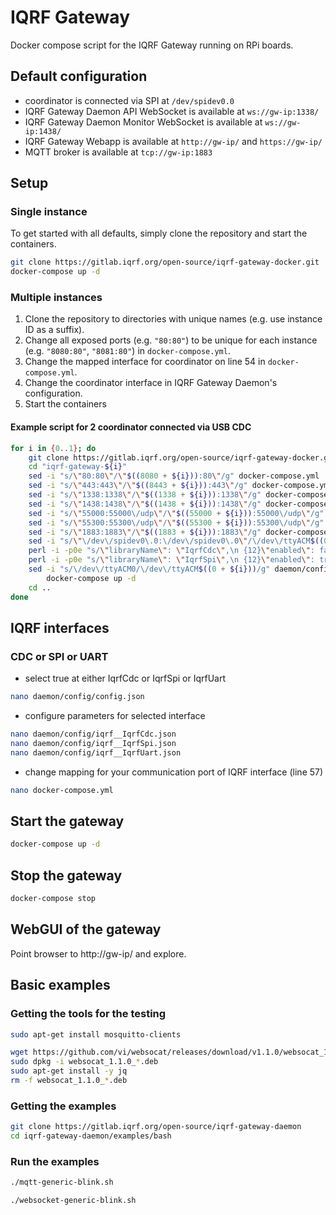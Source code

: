 # IQRF Gateway

Docker compose script for the IQRF Gateway running on RPi boards.

## Default configuration

 - coordinator is connected via SPI at `/dev/spidev0.0`
 - IQRF Gateway Daemon API WebSocket is available at `ws://gw-ip:1338/`
 - IQRF Gateway Daemon Monitor WebSocket is available at `ws://gw-ip:1438/`
 - IQRF Gateway Webapp is available at `http://gw-ip/` and `https://gw-ip/`
 - MQTT broker is available at `tcp://gw-ip:1883`

## Setup

### Single instance

To get started with all defaults, simply clone the repository and start the containers.

```bash
git clone https://gitlab.iqrf.org/open-source/iqrf-gateway-docker.git
docker-compose up -d
```

### Multiple instances

 1. Clone the repository to directories with unique names (e.g. use instance ID as a suffix).
 2. Change all exposed ports (e.g. `"80:80"`) to be unique for each instance (e.g. `"8080:80"`, `"8081:80"`) in `docker-compose.yml`.
 3. Change the mapped interface for coordinator on line 54 in `docker-compose.yml`.
 4. Change the coordinator interface in IQRF Gateway Daemon's configuration.
 5. Start the containers


#### Example script for 2 coordinator connected via USB CDC
```bash
for i in {0..1}; do
	git clone https://gitlab.iqrf.org/open-source/iqrf-gateway-docker.git "iqrf-gateway-${i}"
	cd "iqrf-gateway-${i}"
	sed -i "s/\"80:80\"/\"$((8080 + ${i})):80\"/g" docker-compose.yml
	sed -i "s/\"443:443\"/\"$((8443 + ${i})):443\"/g" docker-compose.yml
	sed -i "s/\"1338:1338\"/\"$((1338 + ${i})):1338\"/g" docker-compose.yml
	sed -i "s/\"1438:1438\"/\"$((1438 + ${i})):1438\"/g" docker-compose.yml
	sed -i "s/\"55000:55000\/udp\"/\"$((55000 + ${i})):55000\/udp\"/g" docker-compose.yml
	sed -i "s/\"55300:55300\/udp\"/\"$((55300 + ${i})):55300\/udp\"/g" docker-compose.yml
	sed -i "s/\"1883:1883\"/\"$((1883 + ${i})):1883\"/g" docker-compose.yml
	sed -i "s/\"\/dev\/spidev0\.0:\/dev\/spidev0\.0\"/\/dev\/ttyACM$((0 + ${i})):\/dev\/ttyACM$((0 + ${i}))\"\"/g" docker-compose.yml
	perl -i -p0e "s/\"libraryName\": \"IqrfCdc\",\n {12}\"enabled\": false/\"libraryName\": \"IqrfCdc\",\n            \"enabled\": true/g" daemon/config/config.json
	perl -i -p0e "s/\"libraryName\": \"IqrfSpi\",\n {12}\"enabled\": true/\"libraryName\": \"IqrfSpi\",\n            \"enabled\": false/g" daemon/config/config.json
	sed -i "s/\/dev\/ttyACM0/\/dev\/ttyACM$((0 + ${i}))/g" daemon/config/iqrf__IqrfCdc.json
        docker-compose up -d
	cd ..
done
```

## IQRF interfaces

### CDC or SPI or UART

- select true at either IqrfCdc or IqrfSpi or IqrfUart

```bash
nano daemon/config/config.json
```

- configure parameters for selected interface

```bash
nano daemon/config/iqrf__IqrfCdc.json
nano daemon/config/iqrf__IqrfSpi.json
nano daemon/config/iqrf__IqrfUart.json
```

- change mapping for your communication port of IQRF interface (line 57)

```bash
nano docker-compose.yml
```

## Start the gateway

```bash
docker-compose up -d
```

## Stop the gateway

```bash
docker-compose stop
```

## WebGUI of the gateway 

Point browser to http://gw-ip/ and explore.

## Basic examples

### Getting the tools for the testing

```bash
sudo apt-get install mosquitto-clients
```

```bash
wget https://github.com/vi/websocat/releases/download/v1.1.0/websocat_1.1.0_amd64.deb
sudo dpkg -i websocat_1.1.0_*.deb
sudo apt-get install -y jq
rm -f websocat_1.1.0_*.deb
```

### Getting the examples

```bash
git clone https://gitlab.iqrf.org/open-source/iqrf-gateway-daemon
cd iqrf-gateway-daemon/examples/bash
```

### Run the examples

```bash
./mqtt-generic-blink.sh
```

```bash
./websocket-generic-blink.sh
```
